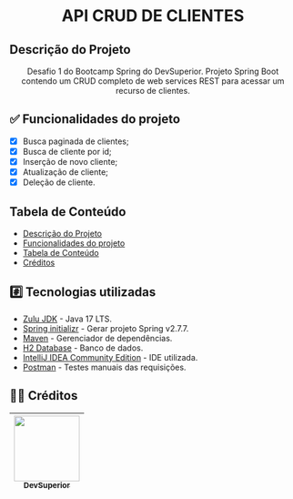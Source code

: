 <h1 align="center">API CRUD DE CLIENTES</h1>

## Descrição do Projeto

<p align="center">Desafio 1 do Bootcamp Spring do DevSuperior. Projeto Spring Boot contendo um CRUD completo de web services REST para acessar um recurso de clientes.</p>

## :white_check_mark: Funcionalidades do projeto

- [x] Busca paginada de clientes;
- [x] Busca de cliente por id;
- [x] Inserção de novo cliente;
- [x] Atualização de cliente;
- [x] Deleção de cliente.

## Tabela de Conteúdo
<!--ts-->
* [Descrição do Projeto](#descrição-do-projeto)
* [Funcionalidades do projeto](#white_check_mark-funcionalidades-do-projeto)
* [Tabela de Conteúdo](#tabela-de-conteúdo)
* [Créditos](#man_technologist-créditos)
<!--te-->

## :hash: Tecnologias utilizadas

- [Zulu JDK](https://www.azul.com/downloads/?package=jdk) - Java 17 LTS.
- [Spring initializr](https://start.spring.io/) - Gerar projeto Spring v2.7.7.
- [Maven](https://maven.apache.org/) - Gerenciador de dependências.
- [H2 Database](https://www.h2database.com/html/main.html) - Banco de dados.
- [IntelliJ IDEA Community Edition](https://www.jetbrains.com/pt-br/idea/) - IDE utilizada.
- [Postman](https://www.postman.com/) - Testes manuais das requisições.

## :man_technologist: Créditos

| [<img src="https://avatars.githubusercontent.com/u/66876849?s=200&v=4" width=115><br><sub>DevSuperior</sub>](https://github.com/devsuperior) |  
| :---: |